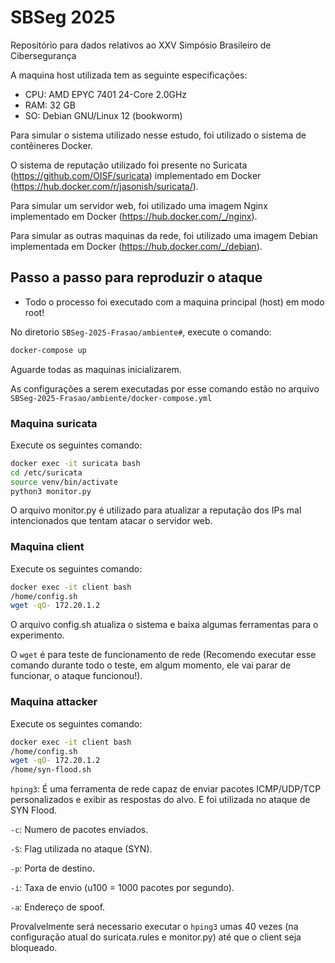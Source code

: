 # SBSeg 2025

Repositório para dados relativos ao XXV Simpósio Brasileiro de Cibersegurança

A maquina host utilizada tem as seguinte especificações:

* CPU: AMD EPYC 7401 24-Core 2.0GHz
* RAM: 32 GB 
* SO: Debian GNU/Linux 12 (bookworm)

Para simular o sistema utilizado nesse estudo, foi utilizado o sistema de contêineres Docker.

O sistema de reputação utilizado foi presente no Suricata (https://github.com/OISF/suricata) implementado em Docker (https://hub.docker.com/r/jasonish/suricata/).

Para simular um servidor web, foi utilizado uma imagem Nginx implementado em Docker (https://hub.docker.com/_/nginx).

Para simular as outras maquinas da rede, foi utilizado uma imagem Debian implementada em Docker (https://hub.docker.com/_/debian).

## Passo a passo para reproduzir o ataque

* Todo o processo foi executado com a maquina principal (host) em modo root!

No diretorio `SBSeg-2025-Frasao/ambiente#`, execute o comando:

```bash
docker-compose up
```

Aguarde todas as maquinas inicializarem.

As configurações a serem executadas por esse comando estão no arquivo `SBSeg-2025-Frasao/ambiente/docker-compose.yml`

### Maquina suricata

Execute os seguintes comando:

```bash
docker exec -it suricata bash
cd /etc/suricata
source venv/bin/activate
python3 monitor.py
```

O arquivo monitor.py é utilizado para atualizar a reputação dos IPs mal intencionados que tentam atacar o servidor web.

### Maquina client

Execute os seguintes comando:

```bash
docker exec -it client bash
/home/config.sh
wget -qO- 172.20.1.2
```

O arquivo config.sh atualiza o sistema e baixa algumas ferramentas para o experimento.

O `wget` é para teste de funcionamento de rede (Recomendo executar esse comando durante todo o teste, em algum momento, ele vai parar de funcionar, o ataque funcionou!).

### Maquina attacker 

Execute os seguintes comando:

```bash
docker exec -it client bash
/home/config.sh
wget -qO- 172.20.1.2
/home/syn-flood.sh
```

`hping3`: É uma ferramenta de rede capaz de enviar pacotes ICMP/UDP/TCP personalizados e exibir as respostas do alvo. E foi utilizada no ataque de SYN Flood.

`-c`: Numero de pacotes enviados.

`-S`: Flag utilizada no ataque (SYN).

`-p`: Porta de destino.

`-i`: Taxa de envio (u100 = 1000 pacotes por segundo).

`-a`: Endereço de spoof.

Provalvelmente será necessario executar o `hping3` umas 40 vezes (na configuração atual do suricata.rules e monitor.py) até que o client seja bloqueado.
